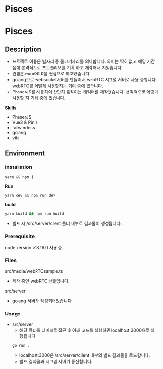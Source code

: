 # Pisces

# Pisces

## **Description**

- 프로젝트 이름은 별자리 중 물고기자리를 의미합니다. 의미는 딱히 없고 해당 기간 쯤에 본격적으로 포트폴리오를 기획 하고 제작해서 지었습니다.
- 컨셉은 macOS 9을 컨셉으로 하고있습니다.
- golang으로 websocket서버를 만들어서 webRTC 시그널 서버로 사용 중입니다. webRTC를 어떻게 사용할지는 기획 중에 있습니다.
- PhaserJS를 사용하여 간단히 움직이는 캐릭터를 제작했습니다. 본격적으로 어떻게 사용할 지 기획 중에 있습니다.

**Skills**

- PhaserJS
- Vue3 & Pinia
- tailwindcss
- golang
- vite

## **Environment**

### **Installation**

```jsx
yarn && npm i
```

**Run**

```jsx
yarn dev && npm run dev
```

**build**

```bash
yarn build && npm run build
```

- 빌드 시 /src/server/client 폴더 내부로 결과물이 생성됩니다.

### **Prerequisite**

node version v18.16.0 사용 중.

### **Files**

src/media/webRTCsample.ts

- 제작 중인 webRTC 샘플입니다.

src/server

- golang 서버가 작성되어있습니다

### **Usage**

- src/server
  - 해당 폴더를 터미널로 접근 후 아래 코드를 실행하면 [localhost:3000](http://localhost:3000)으로 실행됩니다.
  ```bash
  go run .
  ```
  - localhost:3000은 /src/server/client 내부의 빌드 결과물을 로드합니다.
  - 빌드 결과물과 시그널 서버가 통신합니다.
